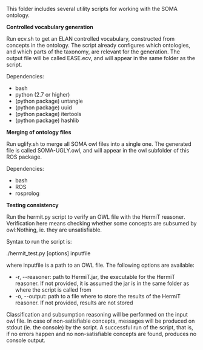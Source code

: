 This folder includes several utility scripts for working with the SOMA ontology.

**Controlled vocabulary generation**

Run ecv.sh to get an ELAN controlled vocabulary, constructed from concepts in the ontology. The script already configures which ontologies, and which parts of the taxonomy, are relevant for the generation. The output file will be called EASE.ecv, and will appear in the same folder as the script.

Dependencies:

* bash
* python (2.7 or higher)
* (python package) untangle
* (python package) uuid
* (python package) itertools
* (python package) hashlib

**Merging of ontology files**

Run uglify.sh to merge all SOMA owl files into a single one. The generated file is called SOMA-UGLY.owl, and will appear in the owl subfolder of this ROS package.

Dependencies:

* bash
* ROS
* rosprolog

**Testing consistency**

Run the hermit.py script to verify an OWL file with the HermiT reasoner. Verification here means checking whether some concepts are subsumed by owl:Nothing, ie. they are unsatisfiable.

Syntax to run the script is:

./hermit_test.py [options] inputfile

where inputfile is a path to an OWL file. The following options are available:
* -r, --reasoner: path to HermiT.jar, the executable for the HermiT reasoner. If not provided, it is assumed the jar is in the same folder as where the script is called from
* -o, --output: path to a file where to store the results of the HermiT reasoner. If not provided, results are not stored

Classification and subsumption reasoning will be performed on the input owl file. In case of non-satisfiable concepts, messages will be produced on stdout (ie. the console) by the script. A successful run of the script, that is, if no errors happen and no non-satisfiable concepts are found, produces no console output.
